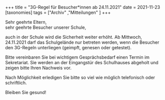 +++
title = "3G-Regel für Besucher*innen ab 24.11.2021"
date = 2021-11-23
[taxonomies]
tags = ["Archiv" ,"Mitteilungen" ]
+++

Sehr geehrte Eltern,  
sehr geehrte Besucher unserer Schule,

auch in der Schule wird die Sicherheit weiter erhöht. Ab Mittwoch, 24.11.2021 darf das Schulgelände nur betreten werden, wenn die Besucher den 3G-Regeln unterliegen (geimpft, genesen oder getestet).

Bitte vereinbaren Sie bei wichtigem Gesprächsbedarf einen Termin im Sekretariat. Sie werden an der Eingangstür des Schulhauses abgeholt und zeigen bitte Ihren Nachweis vor.

Nach Möglichkeit erledigen Sie bitte so viel wie möglich telefonisch oder schriftlich.

Bleiben Sie gesund!
